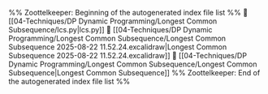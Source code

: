 %% Zoottelkeeper: Beginning of the autogenerated index file list  %%
📄 [[04-Techniques/DP Dynamic Programming/Longest Common Subsequence/lcs.py|lcs.py]]
📄 [[04-Techniques/DP Dynamic Programming/Longest Common Subsequence/Longest Common Subsequence 2025-08-22 11.52.24.excalidraw|Longest Common Subsequence 2025-08-22 11.52.24.excalidraw]]
📄 [[04-Techniques/DP Dynamic Programming/Longest Common Subsequence/Longest Common Subsequence|Longest Common Subsequence]]
%% Zoottelkeeper: End of the autogenerated index file list  %%
